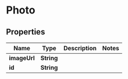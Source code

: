 # Photo

## Properties

| Name         | Type       | Description | Notes |
| ------------ | ---------- | ----------- | ----- |
| **imageUrl** | **String** |             |
| **id**       | **String** |             |